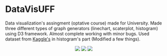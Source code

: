 # DataVisUFF

Data visualization's assingment (optative course) made for University. Made three different types of graph generators (linechart, scaterplot, histogram) using D3 framework. Almost complete working with minor bugs. Used dataset from <a href="https://www.kaggle.com/rounakbanik/pokemon">Kaggle's</a> in histogram's part (Modified a few things).

<p align="center">
  <img src="https://i.imgur.com/nWy4tS7.png">
  <img src="https://i.imgur.com/O3YPwo5.png">
  <img src="https://i.imgur.com/gmhorK5.png">
</p>
